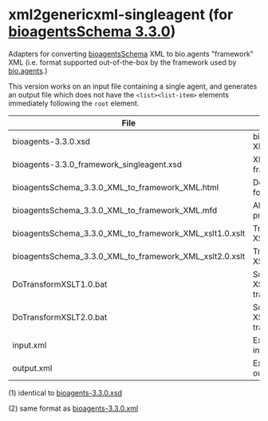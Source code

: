 # xml2genericxml-singleagent (for [bioagentsSchema 3.3.0](https://github.com/bio-agents/bioagentsSchema/tree/master/versions/bioagents-3.3.0))
Adapters for converting [bioagentsSchema](https://github.com/bio-agents/bioagentsSchema/) XML to bio.agents "framework" XML (i.e. format supported out-of-the-box by the framework used by [bio.agents](https://bio.agents).)

This version works on an input file containing a single agent, and generates an output file which does not have the ```<list><list-item>``` elements immediately following the ```root``` element.

File | Description
---- | -----------
bioagents-3.3.0.xsd | bioagentsSchema XML Schema (1)
bioagents-3.3.0_framework_singleagent.xsd | XML Schema for framework XML
bioagentsSchema_3.3.0_XML_to_framework_XML.html | Documentation for transform
bioagentsSchema_3.3.0_XML_to_framework_XML.mfd | Altova MapForce project file
bioagentsSchema_3.3.0_XML_to_framework_XML_xslt1.0.xslt | Transform in XSLT 1.0 
bioagentsSchema_3.3.0_XML_to_framework_XML_xslt2.0.xslt | Transform in XSLT 2.0 
DoTransformXSLT1.0.bat | Script for running XSLT 1.0 transform
DoTransformXSLT2.0.bat | Script for running XSLT 2.0 transform
input.xml | Example script input 
output.xml | Example script output (2)

(1) identical to [bioagents-3.3.0.xsd](https://github.com/bio-agents/bioagentsSchema/blob/master/versions/bioagents-3.3.0/bioagents-3.3.0.xsd)

(2) same format as [bioagents-3.3.0.xml](https://github.com/bio-agents/bioagentsSchema/blob/master/versions/bioagents-3.3.0/example_files/bioagents-3.3.0.xml)
